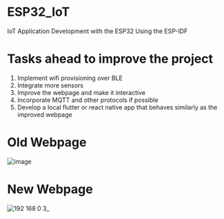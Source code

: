 # ESP32_IoT
IoT Application Development with the ESP32 Using the ESP-IDF
# Tasks ahead to improve the project
1. Implement wifi provisioning over BLE
2. Integrate more sensors
3. Improve the webpage and make it interactive
4. Incorporate MQTT and other protocols if possible
5. Develop a local flutter or react native app that behaves similarly as the improved webpage

# Old Webpage
![image](https://github.com/user-attachments/assets/845a804a-cd60-4a9d-82ee-a5d808e6a2e8)


# New Webpage
![192 168 0 3_](https://github.com/user-attachments/assets/2eac458a-91e0-4468-af1c-0302e2dcf072)
